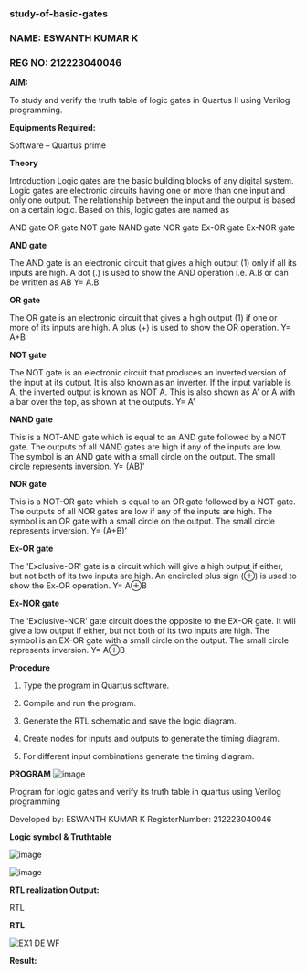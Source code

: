 ### study-of-basic-gates

### NAME: ESWANTH KUMAR K
### REG NO: 212223040046
**AIM:** 

To study and verify the truth table of logic gates in Quartus II using Verilog programming.

**Equipments Required:**

Software – Quartus prime 

**Theory**

Introduction Logic gates are the basic building blocks of any digital system. Logic gates are electronic circuits having one or more than one input and only one output. The relationship between the input and the output is based on a certain logic. Based on this, logic gates are named as

AND gate OR gate NOT gate NAND gate NOR gate Ex-OR gate Ex-NOR gate

**AND gate**

The AND gate is an electronic circuit that gives a high output (1) only if all its inputs are high. A dot (.) is used to show the AND operation i.e. A.B or can be written as AB
Y= A.B

**OR gate** 

The OR gate is an electronic circuit that gives a high output (1) if one or more of its inputs are high. A plus (+) is used to show the OR operation.
Y= A+B

**NOT gate**

The NOT gate is an electronic circuit that produces an inverted version of the input at its output. It is also known as an inverter. If the input variable is A, the inverted output is known as NOT A. This is also shown as A' or A with a bar over the top, as shown at the outputs.
Y= A'

**NAND gate**

This is a NOT-AND gate which is equal to an AND gate followed by a NOT gate. The outputs of all NAND gates are high if any of the inputs are low. The symbol is an AND gate with a small circle on the output. The small circle represents inversion.
Y= (AB)’

**NOR gate**

This is a NOT-OR gate which is equal to an OR gate followed by a NOT gate. The outputs of all NOR gates are low if any of the inputs are high. The symbol is an OR gate with a small circle on the output. The small circle represents inversion.
Y= (A+B)’

**Ex-OR gate**

The 'Exclusive-OR' gate is a circuit which will give a high output if either, but not both of its two inputs are high. An encircled plus sign (⊕) is used to show the Ex-OR operation.
Y= A⊕B

**Ex-NOR gate**

The 'Exclusive-NOR' gate circuit does the opposite to the EX-OR gate. It will give a low output if either, but not both of its two inputs are high. The symbol is an EX-OR gate with a small circle on the output. The small circle represents inversion.
Y= A⊕B

**Procedure** 

1.	Type the program in Quartus software.

2.	Compile and run the program.

3.	Generate the RTL schematic and save the logic diagram.

4.	Create nodes for inputs and outputs to generate the timing diagram.

5.	For different input combinations generate the timing diagram.


**PROGRAM**
![image](https://github.com/eswanth2005/study-of-basic-gates/assets/164656722/43cfce2e-1dd1-4d9d-996f-b00348564bda)

Program for logic gates and verify its truth table in quartus using Verilog programming

 Developed by: ESWANTH KUMAR K
 RegisterNumber: 212223040046
 
**Logic symbol & Truthtable**

![image](https://github.com/eswanth2005/study-of-basic-gates/assets/164656722/c62f0ae2-3f1b-43b1-a8f9-34f567fa2bb2)


![image](https://github.com/eswanth2005/study-of-basic-gates/assets/164656722/edf4a1b2-bcbb-4bc2-824d-372092667afd)




**RTL realization Output:** 

RTL




**RTL**

![EX1 DE WF](https://github.com/DaisyRavi/study-of-basic-gates/assets/151394386/229bbb23-183a-4a46-8ef7-95f9b0fffaee)




**Result:**




